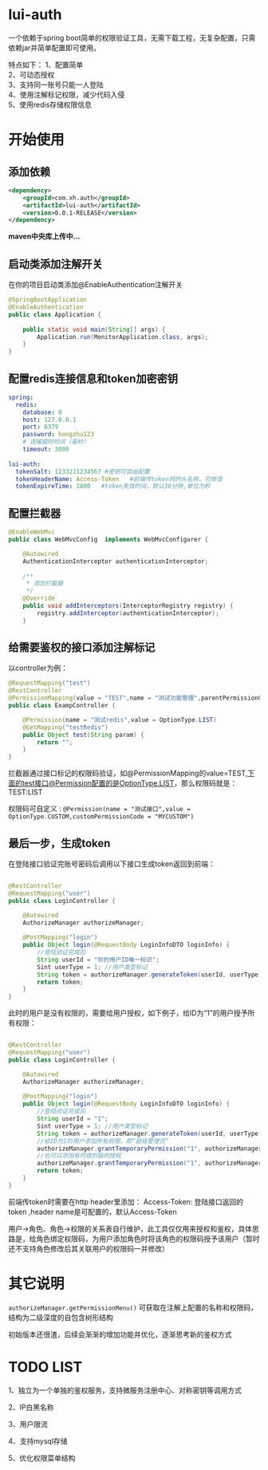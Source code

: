 # lui-auth

一个依赖于spring boot简单的权限验证工具，无需下载工程，无复杂配置，只需依赖jar并简单配置即可使用。

特点如下：
  1、配置简单	<br/>
  2、可动态授权	<br/>
  3、支持同一账号只能一人登陆	<br/>
  4、使用注解标记权限，减少代码入侵	<br/>
  5、使用redis存储权限信息	<br/>
  
# 开始使用

## 添加依赖
```xml
<dependency>
	<groupId>com.xh.auth</groupId>
	<artifactId>lui-auth</artifactId>
	<version>0.0.1-RELEASE</version>
</dependency>

```
**maven中央库上传中...**

## 启动类添加注解开关
在你的项目启动类添加@EnableAuthentication注解开关
```java
@SpringBootApplication
@EnableAuthentication
public class Application {
	
	public static void main(String[] args) {
		Application.run(MonitorApplication.class, args);
	}
}
```

## 配置redis连接信息和token加密密钥

```yml
spring:
  redis:
    database: 0
    host: 127.0.0.1
    port: 6379
    password: hongzhu123
    # 连接超时时间（毫秒）
    timeout: 3000
	
lui-auth:
  tokenSalt: 1233211234567 #密钥可自由配置
  tokenHeaderName: Access-Token   #前端传token时的头名称，可修改
  tokenExpireTime: 1800   #token失效时间，默认30分钟,单位为秒
```



## 配置拦截器

```java
@EnableWebMvc
public class WebMvcConfig  implements WebMvcConfigurer {

	@Autowired
	AuthenticationInterceptor authenticationInterceptor;
	
	/**
	 * 添加拦截器
	 */
	@Override
    public void addInterceptors(InterceptorRegistry registry) {
        registry.addInterceptor(authenticationInterceptor);
    }
```

## 给需要鉴权的接口添加注解标记

以controller为例：

```java
@RequestMapping("test")
@RestController
@PermissionMapping(value = "TEST",name = "测试功能管理",parentPermissionCode = "TEST:VIEW",isParentNode = true)
public class ExampController {

	@Permission(name = "测试redis",value = OptionType.LIST)
	@GetMapping("testRedis")
	public Object test(String param) {
		return "";
	}
}
```

拦截器通过接口标记的权限码验证，如@PermissionMapping的value=TEST,下面的test接口@Permission配置的是OptionType.LIST，那么权限码就是： TEST:LIST

权限码可自定义 : `@Permission(name = "测试接口",value = OptionType.CUSTOM,customPermissionCode = "MYCUSTOM")`


## 最后一步，生成token

在登陆接口验证完账号密码后调用以下接口生成token返回到前端：

```java

@RestController
@RequestMapping("user")
public class LoginController {

	@Autowired
	AuthorizeManager authorizeManager;
	
	@PostMapping("login")
	public Object login(@RequestBody LoginInfoDTO loginInfo) {
		//登陆验证完成后
		String userId = "你的用户ID唯一标识";
		Sint userType = 1; //用户类型标记
		String token = authorizeManager.generateToken(userId, userType);
		return token;
	}
}
```

此时的用户是没有权限的，需要给用户授权，如下例子，给ID为“1”的用户授予所有权限：

```java

@RestController
@RequestMapping("user")
public class LoginController {

	@Autowired
	AuthorizeManager authorizeManager;
	
	@PostMapping("login")
	public Object login(@RequestBody LoginInfoDTO loginInfo) {
		//登陆验证完成后
		String userId = "1";
		Sint userType = 1; //用户类型标记
		String token = authorizeManager.generateToken(userId, userType);
		//给ID为1的用户添加所有权限，即“超级管理员”
		authorizeManager.grantTemporaryPermission("1", authorizeManager.getAllPermissionCodes());
		//也可以添加有时效的临时授权
		authorizeManager.grantTemporaryPermission("1", authorizeManager.getAllPermissionCodes(),1800l);
		return token;
	}
}
```

前端传token时需要在http header里添加：  Access-Token: 登陆接口返回的token  ,header name是可配置的，默认Access-Token

用户->角色、角色->权限的关系表自行维护，此工具仅仅用来授权和鉴权，具体思路是，给角色绑定权限码，为用户添加角色时将该角色的权限码授予该用户（暂时还不支持角色修改后其关联用户的权限码一并修改）

# 其它说明

`authorizeManager.getPermissionMenu()` 可获取在注解上配置的名称和权限码，结构为二级深度的自包含树形结构


初始版本还很渣，后续会渐渐的增加功能并优化，逐渐思考新的鉴权方式

# TODO LIST

1、独立为一个单独的鉴权服务，支持微服务注册中心、对称密钥等调用方式	<br/>

2、IP白黑名称	<br/>

3、用户限流	<br/>

4、支持mysql存储	<br/>

5、优化权限菜单结构	<br/>









